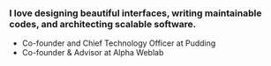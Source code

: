 ### I love designing beautiful interfaces, writing maintainable codes, and architecting scalable software.
- Co-founder and Chief Technology Officer at Pudding
- Co-founder & Advisor at Alpha Weblab
